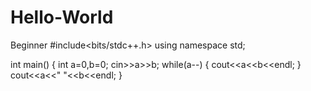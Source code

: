 # Hello-World
Beginner
#include<bits/stdc++.h>
using namespace std;

int main()
{
int a=0,b=0;
cin>>a>>b;
while(a--)
{
cout<<a<<b<<endl;
}
cout<<a<<" "<<b<<endl;
}
